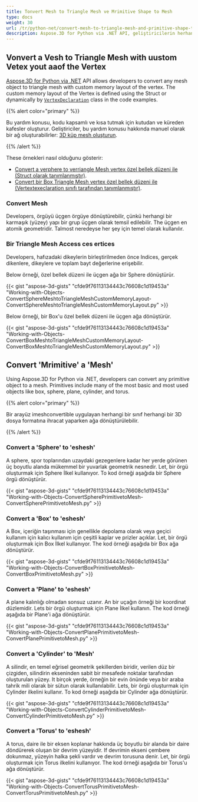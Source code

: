 ```yaml
---
title: Tonvert Mesh to Triangle Mesh ve Mrimitive Shape to Mesh
type: docs
weight: 30
url: /tr/python-net/convert-mesh-to-triangle-mesh-and-primitive-shape-to-mesh/
description: Aspose.3D for Python via .NET API, geliştiricilerin herhangi bir ağ nesnesini, vertex'in özel bellek düzeni ile üçgen ağa dönüştürmelerine izin verir. Vertex'in özel bellek düzeni, kod örneklerinde vertexdeclaration sınıfı tarafından yapısı veya dinamik olarak tanımlanır.
---
```

##  **Vonvert a Vesh to Triangle Mesh with uustom Vetex yout aaof the Vertex**
[Aspose.3D for Python via .NET](https://products.aspose.com/3d/python-net/) API allows developers to convert any mesh object to triangle mesh with custom memory layout of the vertex. The custom memory layout of the Vertex is defined using the Struct or dynamically by [`VertexDeclaration`](http://www.aspose.com/api/net/3d/aspose.threed.utilities/vertexdeclaration) class in the code examples.

{{% alert color="primary" %}}

Bu yardım konusu, kodu kapsamlı ve kısa tutmak için kutudan ve küreden kafesler oluşturur. Geliştiriciler, bu yardım konusu hakkında manuel olarak bir ağ oluşturabilirler: [3D küp mesh oluşturun](/3d/tr/python-net/create-3d-mesh-and-scene/).

{{% /alert %}}

These örnekleri nasıl olduğunu gösterir:

- [Convert a verphere to verriangle Mesh vertex özel bellek düzeni ile (Struct olarak tanımlanmıştır)](/3d/tr/python-net/convert-mesh-to-triangle-mesh-and-primitive-shape-to-mesh/).
- [Convert bir Box Triangle Mesh vertex özel bellek düzeni ile (Vertextexeclaration sınıfı tarafından tanımlanmıştır)](/3d/tr/python-net/convert-mesh-to-triangle-mesh-and-primitive-shape-to-mesh/).
###  **Convert Mesh**
Developers, örgüyü üçgen örgüye dönüştürebilir, çünkü herhangi bir karmaşık (yüzey) yapı bir grup üçgen olarak temsil edilebilir. The üçgen en atomik geometridir. Talmost neredeyse her şey için temel olarak kullanılır.
###  **Bir Triangle Mesh Access ces ertices**
Developers, hafızadaki dikeylerin birleştirilmeden önce Indices, gerçek dikenlere, dikeylere ve toplam bayt değerlerine erişebilir.

Below örneği, özel bellek düzeni ile üçgen ağa bir Sphere dönüştürür.

{{< gist "aspose-3d-gists" "cfde9f76113134443c76608c1d19453a" "Working-with-Objects-ConvertSphereMeshtoTriangleMeshCustomMemoryLayout-ConvertSphereMeshtoTriangleMeshCustomMemoryLayout.py" >}}




Below örneği, bir Box'u özel bellek düzeni ile üçgen ağa dönüştürür.

{{< gist "aspose-3d-gists" "cfde9f76113134443c76608c1d19453a" "Working-with-Objects-ConvertBoxMeshtoTriangleMeshCustomMemoryLayout-ConvertBoxMeshtoTriangleMeshCustomMemoryLayout.py" >}}
##  **Convert 'Mrimitive' a 'Mesh'**
Using Aspose.3D for Python via .NET, developers can convert any primitive object to a mesh. Primitives include many of the most basic and most used objects like box, sphere, plane, cylinder, and torus.

{{% alert color="primary" %}}

Bir arayüz imeshconvertible uygulayan herhangi bir sınıf herhangi bir 3D dosya formatına ihracat yaparken ağa dönüştürülebilir.

{{% /alert %}}
###  **Convert a 'Sphere' to 'eshesh'**
A sphere, spor toplarından uzaydaki gezegenlere kadar her yerde görünen üç boyutlu alanda mükemmel bir yuvarlak geometrik nesnedir. Let, bir örgü oluşturmak için Sphere İlkel kullanıyor.
To kod örneği aşağıda bir Sphere örgü dönüştürür.

{{< gist "aspose-3d-gists" "cfde9f76113134443c76608c1d19453a" "Working-with-Objects-ConvertSpherePrimitivetoMesh-ConvertSpherePrimitivetoMesh.py" >}}
###  **Convert a 'Box' to 'eshesh'**
A Box, içeriğin taşınması için genellikle depolama olarak veya geçici kullanım için kalıcı kullanım için çeşitli kaplar ve prizler açıklar. Let, bir örgü oluşturmak için Box İlkel kullanıyor. The kod örneği aşağıda bir Box ağa dönüştürür.

{{< gist "aspose-3d-gists" "cfde9f76113134443c76608c1d19453a" "Working-with-Objects-ConvertBoxPrimitivetoMesh-ConvertBoxPrimitivetoMesh.py" >}}
###  **Convert a 'Plane' to 'eshesh'**
A plane kalınlığı olmadan sonsuz uzanır. An bir uçağın örneği bir koordinat düzlemidir. Lets bir örgü oluşturmak için Plane İlkel kullanın. The kod örneği aşağıda bir Plane'i ağa dönüştürür.

{{< gist "aspose-3d-gists" "cfde9f76113134443c76608c1d19453a" "Working-with-Objects-ConvertPlanePrimitivetoMesh-ConvertPlanePrimitivetoMesh.py" >}}
###  **Convert a 'Cylinder' to 'Mesh'**
A silindir, en temel eğrisel geometrik şekillerden biridir, verilen düz bir çizgiden, silindirin ekseninden sabit bir mesafede noktalar tarafından oluşturulan yüzey. It birçok yerde, örneğin bir evin önünde veya bir araba tahrik mili olarak bir sütun olarak kullanılabilir. Lets, bir örgü oluşturmak için Cylinder ilkelini kullanır. To kod örneği aşağıda bir Cylinder ağa dönüştürür.

{{< gist "aspose-3d-gists" "cfde9f76113134443c76608c1d19453a" "Working-with-Objects-ConvertCylinderPrimitivetoMesh-ConvertCylinderPrimitivetoMesh.py" >}}
###  **Convert a 'Torus' to 'eshesh'**
A torus, daire ile bir eksen koplanar hakkında üç boyutlu bir alanda bir daire döndürerek oluşan bir devrim yüzeyidir. If devrimin ekseni çembere dokunmaz, yüzeyin halka şekli vardır ve devrim torusuna denir. Let, bir örgü oluşturmak için Torus ilkelini kullanıyor. The kod örneği aşağıda bir Torus'u ağa dönüştürür.

{{< gist "aspose-3d-gists" "cfde9f76113134443c76608c1d19453a" "Working-with-Objects-ConvertTorusPrimitivetoMesh-ConvertTorusPrimitivetoMesh.py" >}}
